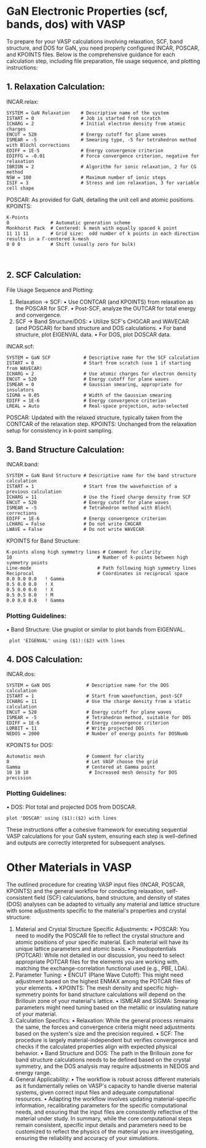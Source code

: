 # GaN Electronic Properties (scf, bands, dos) with VASP

To prepare for your VASP calculations involving relaxation, SCF, band structure, and DOS for GaN, you need properly configured INCAR, POSCAR, and KPOINTS files. Below is the comprehensive guidance for each calculation step, including file preparation, file usage sequence, and plotting instructions:

## 1. Relaxation Calculation:
INCAR.relax:
```shell
SYSTEM = GaN Relaxation    # Descriptive name of the system
ISTART = 0                 # Job is started from scratch
ICHARG = 2                 # Initial electron density from atomic charges
ENCUT = 520                # Energy cutoff for plane waves
ISMEAR = -5                # Smearing type, -5 for tetrahedron method with Blöchl corrections
EDIFF = 1E-5               # Energy convergence criterion
EDIFFG = -0.01             # Force convergence criterion, negative for relaxation
IBRION = 2                 # Algorithm for ionic relaxation, 2 for CG method
NSW = 100                  # Maximum number of ionic steps
ISIF = 3                   # Stress and ion relaxation, 3 for variable cell shape
```
POSCAR: As provided for GaN, detailing the unit cell and atomic positions.
KPOINTS:

```shell
K-Points
0               # Automatic generation scheme
Monkhorst Pack  # Centered: k mesh with equally spaced k point
11 11 11        # Grid size:  odd number of k points in each direction results in a Γ-centered k-mesh
0 0 0           # Shift (usually zero for bulk)
```
 
## 2. SCF Calculation:
File Usage Sequence and Plotting:
1.	Relaxation → SCF:
•	Use CONTCAR (and KPOINTS) from relaxation as the POSCAR for SCF.
•	Post-SCF, analyze the OUTCAR for total energy and convergence.
2.	SCF → Band Structure/DOS:
•	Utilize SCF's CHGCAR and WAVECAR (and POSCAR) for band structure and DOS calculations.
•	For band structure, plot EIGENVAL data.
•	For DOS, plot DOSCAR data.

INCAR.scf:
```shell
SYSTEM = GaN SCF            # Descriptive name for the SCF calculation
ISTART = 0                  # Start from scratch (use 1 if starting from WAVECAR)
ICHARG = 2                  # Use atomic charges for electron density
ENCUT = 520                 # Energy cutoff for plane waves
ISMEAR = 0                  # Gaussian smearing, appropriate for insulators
SIGMA = 0.05                # Width of the Gaussian smearing
EDIFF = 1E-6                # Energy convergence criterion
LREAL = Auto                # Real-space projection, auto-selected
```
POSCAR: Updated with the relaxed structure, typically taken from the CONTCAR of the relaxation step.
KPOINTS: Unchanged from the relaxation setup for consistency in k-point sampling.
 
## 3. Band Structure Calculation:
INCAR.band:
```shell
SYSTEM = GaN Band Structure # Descriptive name for the band structure calculation
ISTART = 1                  # Start from the wavefunction of a previous calculation
ICHARG = 11                 # Use the fixed charge density from SCF
ENCUT = 520                 # Energy cutoff for plane waves
ISMEAR = -5                 # Tetrahedron method with Blöchl corrections
EDIFF = 1E-6                # Energy convergence criterion
LCHARG = False              # Do not write CHGCAR
LWAVE = False               # Do not write WAVECAR
```
KPOINTS for Band Structure:
```shell
K-points along high symmetry lines # Comment for clarity
10                               # Number of k-points between high symmetry points
Line-mode                        # Path following high symmetry lines
Reciprocal                       # Coordinates in reciprocal space
0.0 0.0 0.0   ! Gamma
0.5 0.0 0.0   ! X
0.5 0.0 0.0   ! X
0.5 0.5 0.0   ! M
0.0 0.0 0.0   ! Gamma
```
### Plotting Guidelines:
•	Band Structure: Use gnuplot or similar to plot bands from EIGENVAL.
```shell
 plot 'EIGENVAL' using ($1):($2) with lines
 ```
## 4. DOS Calculation:
INCAR.dos:
```shell
SYSTEM = GaN DOS             # Descriptive name for the DOS calculation
ISTART = 1                   # Start from wavefunction, post-SCF
ICHARG = 11                  # Use the charge density from a static calculation
ENCUT = 520                  # Energy cutoff for plane waves
ISMEAR = -5                  # Tetrahedron method, suitable for DOS
EDIFF = 1E-6                 # Energy convergence criterion
LORBIT = 11                  # Write projected DOS
NEDOS = 2000                 # Number of energy points for DOSNumb
```
KPOINTS for DOS:
```shell
Automatic mesh               # Comment for clarity
0                            # Let VASP choose the grid
Gamma                        # Centered at Gamma point
10 10 10                      # Increased mesh density for DOS precision
```
### Plotting Guidelines:
•	DOS: Plot total and projected DOS from DOSCAR.
```Shell
plot 'DOSCAR' using ($1):($2) with lines
```
These instructions offer a cohesive framework for executing sequential VASP calculations for your GaN system, ensuring each step is well-defined and outputs are correctly interpreted for subsequent analyses.
 

# Other Materials in VASP
The outlined procedure for creating VASP input files (INCAR, POSCAR, KPOINTS) and the general workflow for conducting relaxation, self-consistent field (SCF) calculations, band structure, and density of states (DOS) analyses can be adapted to virtually any material and lattice structure with some adjustments specific to the material's properties and crystal structure:
1.	Material and Crystal Structure Specific Adjustments:
•	POSCAR: You need to modify the POSCAR file to reflect the crystal structure and atomic positions of your specific material. Each material will have its unique lattice parameters and atomic basis.
•	Pseudopotentials (POTCAR): While not detailed in our discussion, you need to select appropriate POTCAR files for the elements you are working with, matching the exchange-correlation functional used (e.g., PBE, LDA).
2.	Parameter Tuning:
•	ENCUT (Plane Wave Cutoff): This might need adjustment based on the highest ENMAX among the POTCAR files of your elements.
•	KPOINTS: The mesh density and specific high-symmetry points for band structure calculations will depend on the Brillouin zone of your material's lattice.
•	ISMEAR and SIGMA: Smearing parameters might need tuning based on the metallic or insulating nature of your material.
3.	Calculation Specifics:
•	Relaxation: While the general process remains the same, the forces and convergence criteria might need adjustments based on the system's size and the precision required.
•	SCF: The procedure is largely material-independent but verifies convergence and checks if the calculated properties align with expected physical behavior.
•	Band Structure and DOS: The path in the Brillouin zone for band structure calculations needs to be defined based on the crystal symmetry, and the DOS analysis may require adjustments in NEDOS and energy range.
4.	General Applicability:
•	The workflow is robust across different materials as it fundamentally relies on VASP's capacity to handle diverse material systems, given correct input files and adequate computational resources.
•	Adapting the workflow involves updating material-specific information, recalibrating parameters for the specific computational needs, and ensuring that the input files are consistently reflective of the material under study.
In summary, while the core computational steps remain consistent, specific input details and parameters need to be customized to reflect the physics of the material you are investigating, ensuring the reliability and accuracy of your simulations.







